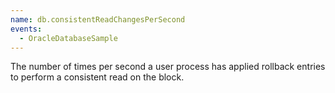 ```yaml
---
name: db.consistentReadChangesPerSecond
events:
  - OracleDatabaseSample
---
```


The number of times per second a user process has applied rollback entries to perform a consistent read on the block.